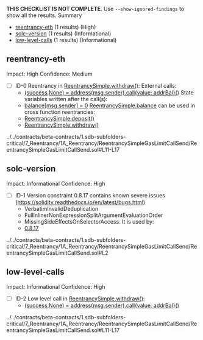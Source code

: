 **THIS CHECKLIST IS NOT COMPLETE**. Use `--show-ignored-findings` to show all the results.
Summary
 - [reentrancy-eth](#reentrancy-eth) (1 results) (High)
 - [solc-version](#solc-version) (1 results) (Informational)
 - [low-level-calls](#low-level-calls) (1 results) (Informational)
## reentrancy-eth
Impact: High
Confidence: Medium
 - [ ] ID-0
Reentrancy in [ReentrancySimple.withdraw()](../../contracts/beta-contracts/1.sdb-subfolders-critical/7_Reentrancy/1A_Reentrancy/ReentrancySimpleGasLimitCallSend/ReentrancySimpleGasLimitCallSend.sol#L11-L17):
	External calls:
	- [(success,None) = address(msg.sender).call{value: addrBal}()](../../contracts/beta-contracts/1.sdb-subfolders-critical/7_Reentrancy/1A_Reentrancy/ReentrancySimpleGasLimitCallSend/ReentrancySimpleGasLimitCallSend.sol#L13)
	State variables written after the call(s):
	- [balance[msg.sender] = 0](../../contracts/beta-contracts/1.sdb-subfolders-critical/7_Reentrancy/1A_Reentrancy/ReentrancySimpleGasLimitCallSend/ReentrancySimpleGasLimitCallSend.sol#L15)
	[ReentrancySimple.balance](../../contracts/beta-contracts/1.sdb-subfolders-critical/7_Reentrancy/1A_Reentrancy/ReentrancySimpleGasLimitCallSend/ReentrancySimpleGasLimitCallSend.sol#L5) can be used in cross function reentrancies:
	- [ReentrancySimple.deposit()](../../contracts/beta-contracts/1.sdb-subfolders-critical/7_Reentrancy/1A_Reentrancy/ReentrancySimpleGasLimitCallSend/ReentrancySimpleGasLimitCallSend.sol#L7-L9)
	- [ReentrancySimple.withdraw()](../../contracts/beta-contracts/1.sdb-subfolders-critical/7_Reentrancy/1A_Reentrancy/ReentrancySimpleGasLimitCallSend/ReentrancySimpleGasLimitCallSend.sol#L11-L17)

../../contracts/beta-contracts/1.sdb-subfolders-critical/7_Reentrancy/1A_Reentrancy/ReentrancySimpleGasLimitCallSend/ReentrancySimpleGasLimitCallSend.sol#L11-L17


## solc-version
Impact: Informational
Confidence: High
 - [ ] ID-1
Version constraint 0.8.17 contains known severe issues (https://solidity.readthedocs.io/en/latest/bugs.html)
	- VerbatimInvalidDeduplication
	- FullInlinerNonExpressionSplitArgumentEvaluationOrder
	- MissingSideEffectsOnSelectorAccess.
It is used by:
	- [0.8.17](../../contracts/beta-contracts/1.sdb-subfolders-critical/7_Reentrancy/1A_Reentrancy/ReentrancySimpleGasLimitCallSend/ReentrancySimpleGasLimitCallSend.sol#L2)

../../contracts/beta-contracts/1.sdb-subfolders-critical/7_Reentrancy/1A_Reentrancy/ReentrancySimpleGasLimitCallSend/ReentrancySimpleGasLimitCallSend.sol#L2


## low-level-calls
Impact: Informational
Confidence: High
 - [ ] ID-2
Low level call in [ReentrancySimple.withdraw()](../../contracts/beta-contracts/1.sdb-subfolders-critical/7_Reentrancy/1A_Reentrancy/ReentrancySimpleGasLimitCallSend/ReentrancySimpleGasLimitCallSend.sol#L11-L17):
	- [(success,None) = address(msg.sender).call{value: addrBal}()](../../contracts/beta-contracts/1.sdb-subfolders-critical/7_Reentrancy/1A_Reentrancy/ReentrancySimpleGasLimitCallSend/ReentrancySimpleGasLimitCallSend.sol#L13)

../../contracts/beta-contracts/1.sdb-subfolders-critical/7_Reentrancy/1A_Reentrancy/ReentrancySimpleGasLimitCallSend/ReentrancySimpleGasLimitCallSend.sol#L11-L17


